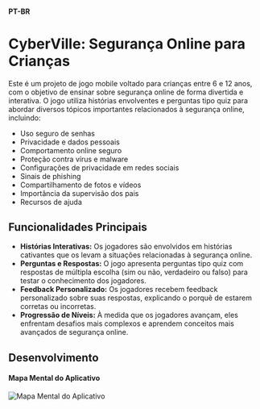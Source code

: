 #### PT-BR

<h1>CyberVille: Segurança Online para Crianças</h1>

<p>Este é um projeto de jogo mobile voltado para crianças entre 6 e 12 anos, com o objetivo de ensinar sobre segurança online de forma divertida e interativa. O jogo utiliza histórias envolventes e perguntas tipo quiz para abordar diversos tópicos importantes relacionados à segurança online, incluindo:</p>

<ul>
  <li>Uso seguro de senhas</li>
  <li>Privacidade e dados pessoais</li>
  <li>Comportamento online seguro</li>
  <li>Proteção contra vírus e malware</li>
  <li>Configurações de privacidade em redes sociais</li>
  <li>Sinais de phishing</li>
  <li>Compartilhamento de fotos e vídeos</li>
  <li>Importância da supervisão dos pais</li>
  <li>Recursos de ajuda</li>
</ul>

<h2>Funcionalidades Principais</h2>

<ul>
  <li><strong>Histórias Interativas:</strong> Os jogadores são envolvidos em histórias cativantes que os levam a situações relacionadas à segurança online.</li>
  <li><strong>Perguntas e Respostas:</strong> O jogo apresenta perguntas tipo quiz com respostas de múltipla escolha (sim ou não, verdadeiro ou falso) para testar o conhecimento dos jogadores.</li>
  <li><strong>Feedback Personalizado:</strong> Os jogadores recebem feedback personalizado sobre suas respostas, explicando o porquê de estarem corretas ou incorretas.</li>
  <li><strong>Progressão de Níveis:</strong> À medida que os jogadores avançam, eles enfrentam desafios mais complexos e aprendem conceitos mais avançados de segurança online.</li>
</ul>

<h2>Desenvolvimento</h2>

<h4>Mapa Mental do Aplicativo</h4>

<p><img src="caminho/para/o/seu/mapa_mental.png" alt="Mapa Mental do Aplicativo"></p>

